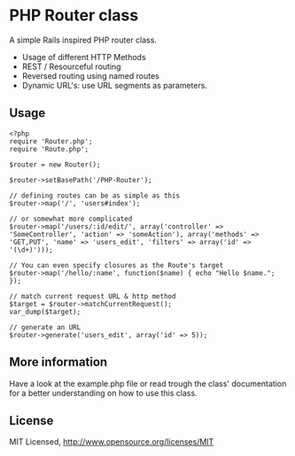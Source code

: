 # PHP Router class

A simple Rails inspired PHP router class.

* Usage of different HTTP Methods
* REST / Resourceful routing
* Reversed routing using named routes
* Dynamic URL's: use URL segments as parameters.

## Usage

    <?php
    require 'Router.php';
    require 'Route.php';

    $router = new Router();

    $router->setBasePath('/PHP-Router');

    // defining routes can be as simple as this
    $router->map('/', 'users#index');

    // or somewhat more complicated
    $router->map('/users/:id/edit/', array('controller' => 'SomeController', 'action' => 'someAction'), array('methods' => 'GET,PUT', 'name' => 'users_edit', 'filters' => array('id' => '(\d+)')));

    // You can even specify closures as the Route's target
    $router->map('/hello/:name', function($name) { echo "Hello $name."; });

    // match current request URL & http method
    $target = $router->matchCurrentRequest();
    var_dump($target);

    // generate an URL 
    $router->generate('users_edit', array('id' => 5));


## More information
Have a look at the example.php file or read trough the class' documentation for a better understanding on how to use this class.

## License
MIT Licensed, http://www.opensource.org/licenses/MIT